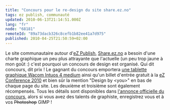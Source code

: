 ```yaml
---
title: "Concours pour le re-design du site share.ez.no"
tags: ez publish, communauté
updated: 2010-06-13T21:14:51.000Z
lang: "fr"
node: "68181"
remoteId: "89a73dacb326c8cefb1b82ee41a7d975"
published: 2010-04-25T21:50:59+02:00
---
```


Le site communautaire autour d'[eZ Publish](/tag/ez-publish), [Share.ez.no](http://share.ez.no) a besoin d'une charte graphique un peu plus attrayante que l'actuelle (un peu trop jaune à mon goût :) c'est pourquoi un concours de design est organisé. Qui dit concours, dit prix ! Le gagnant du concours emportera [une tablette graphique Wacom Intuos 4 medium](http://www.wacom.com/intuos/medium.php) ainsi qu'un billet d'entrée gratuit à la [eZ Conference 2010](http://share.ez.no/blogs/ez/ez-conference-2010-in-berlin-next-june) et bien sûr la mention &quot;Design by &lt;you&gt;&quot; en bas de chaque page du site. Les deuxième et troisième sont également récompensés. Tous les détails sont disponibles dans [l'annonce officielle du concours](http://share.ez.no/blogs/share.ez.no-team/design-contest-be-the-one-to-redesign-the-ez-publish-community-portal), alors si vous avez des talents de graphiste, enregistrez vous et à vos <strike>Photoshop</strike>
 GIMP !

